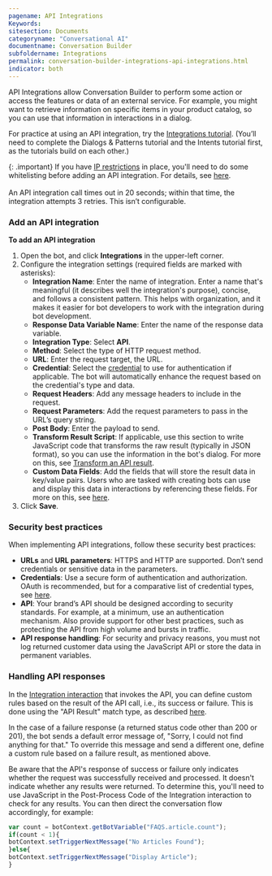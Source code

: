 ```yaml
---
pagename: API Integrations
Keywords:
sitesection: Documents
categoryname: "Conversational AI"
documentname: Conversation Builder
subfoldername: Integrations
permalink: conversation-builder-integrations-api-integrations.html
indicator: both
---
```


API Integrations allow Conversation Builder to perform some action or access the features or data of an external service. For example, you might want to retrieve information on specific items in your product catalog, so you can use that information in interactions in a dialog.

For practice at using an API integration, try the [Integrations tutorial](tutorials-guides-getting-started-with-bot-building-integrations.html). (You’ll need to complete the Dialogs & Patterns tutorial and the Intents tutorial first, as the tutorials build on each other.)

{: .important}
If you have [IP restrictions](https://knowledge.liveperson.com/security-regulations-security-ip-restriction.html) in place, you'll need to do some whitelisting before adding an API integration. For details, see [here](conversation-builder-networking-security.html).<br><br>An API integration call times out in 20 seconds; within that time, the integration attempts 3 retries. This isn’t configurable.

### Add an API integration

**To add an API integration**

1. Open the bot, and click **Integrations** in the upper-left corner.
2. Configure the integration settings (required fields are marked with asterisks):
    - **Integration Name**: Enter the name of integration. Enter a name that's meaningful (it describes well the integration's purpose), concise, and follows a consistent pattern. This helps with organization, and it makes it easier for bot developers to work with the integration during bot development.
    - **Response Data Variable Name**: Enter the name of the response data variable.
    - **Integration Type**: Select **API**.
    - **Method**: Select the type of HTTP request method.
    - **URL**: Enter the request target, the URL.
    - **Credential**: Select the [credential](bot-accounts-credentials.html) to use for authentication if applicable. The bot will automatically enhance the request based on the credential's type and data.
    - **Request Headers**: Add any message headers to include in the request.
    - **Request Parameters**: Add the request parameters to pass in the URL’s query string.
    - **Post Body**: Enter the payload to send.
    - **Transform Result Script**: If applicable, use this section to write JavaScript code that transforms the raw result (typically in JSON format), so you can use the information in the bot's dialog. For more on this, see [Transform an API result](conversation-builder-integrations-integration-basics.html#transform-an-api-result).
    - **Custom Data Fields**: Add the fields that will store the result data in key/value pairs. Users who are tasked with creating bots can use and display this data in interactions by referencing these fields. For more on this, see [here](conversation-builder-integrations-integration-basics.html#process-api-results-with-custom-data-fields).
3. Click **Save**.

### Security best practices

When implementing API integrations, follow these security best practices:

* **URLs** and **URL parameters**: HTTPS and HTTP are supported. Don’t send credentials or sensitive data in the parameters.
* **Credentials**: Use a secure form of authentication and authorization. OAuth is recommended, but for a comparative list of credential types, see [here](bot-accounts-credentials.html#credential-types-authentication-types).
* **API**: Your brand’s API should be designed according to security standards. For example, at a minimum, use an authentication mechanism. Also provide support for other best practices, such as protecting the API from high volume and bursts in traffic.
* **API response handling**: For security and privacy reasons, you must not log returned customer data using the JavaScript API or store the data in permanent variables.

### Handling API responses

In the [Integration interaction](conversation-builder-interactions-integrations.html#integration-interactions) that invokes the API, you can define custom rules based on the result of the API call, i.e., its success or failure. This is done using the "API Result" match type, as described [here](conversation-builder-interactions-integrations.html#defining-rules-based-on-the-result-of-the-api-integration).

In the case of a failure response (a returned status code other than 200 or 201), the bot sends a default error message of, "Sorry, I could not find anything for that." To override this message and send a different one, define a custom rule based on a failure result, as mentioned above.

Be aware that the API's response of success or failure only indicates whether the request was successfully received and processed. It doesn't indicate whether any results were returned. To determine this, you'll need to use JavaScript in the Post-Process Code of the Integration interaction to check for any results. You can then direct the conversation flow accordingly, for example:

```javascript
var count = botContext.getBotVariable("FAQS.article.count");
if(count < 1){
botContext.setTriggerNextMessage("No Articles Found");
}else{
botContext.setTriggerNextMessage("Display Article");
}
```